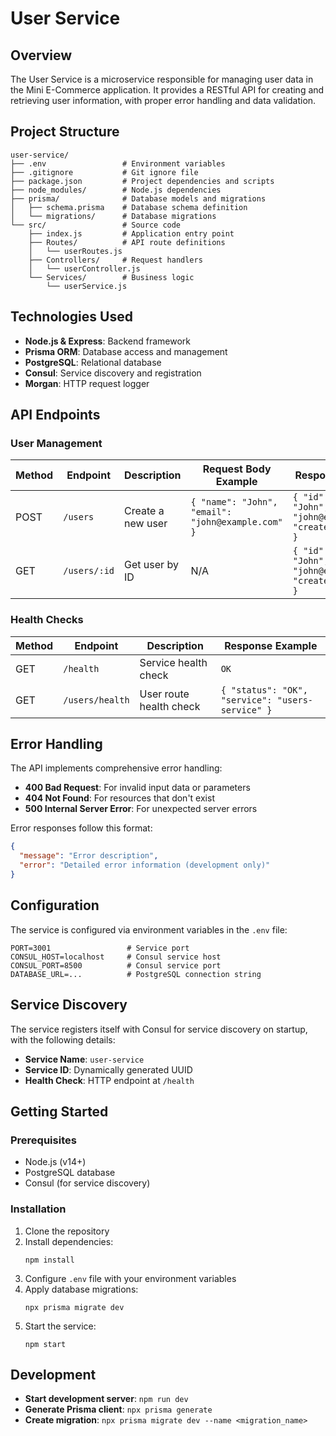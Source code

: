 # User Service

## Overview
The User Service is a microservice responsible for managing user data in the Mini E-Commerce application. It provides a RESTful API for creating and retrieving user information, with proper error handling and data validation.

## Project Structure

```
user-service/
├── .env                 # Environment variables
├── .gitignore           # Git ignore file
├── package.json         # Project dependencies and scripts
├── node_modules/        # Node.js dependencies
├── prisma/              # Database models and migrations
│   ├── schema.prisma    # Database schema definition
│   └── migrations/      # Database migrations
└── src/                 # Source code
    ├── index.js         # Application entry point
    ├── Routes/          # API route definitions
    │   └── userRoutes.js
    ├── Controllers/     # Request handlers
    │   └── userController.js
    └── Services/        # Business logic
        └── userService.js
```

## Technologies Used

- **Node.js & Express**: Backend framework
- **Prisma ORM**: Database access and management
- **PostgreSQL**: Relational database
- **Consul**: Service discovery and registration
- **Morgan**: HTTP request logger

## API Endpoints

### User Management

| Method | Endpoint       | Description                | Request Body Example           | Response Example                            |
|--------|----------------|----------------------------|--------------------------------|--------------------------------------------|
| POST   | `/users`       | Create a new user          | `{ "name": "John", "email": "john@example.com" }` | `{ "id": 1, "name": "John", "email": "john@example.com", "created_at": "..." }` |
| GET    | `/users/:id`   | Get user by ID             | N/A                            | `{ "id": 1, "name": "John", "email": "john@example.com", "created_at": "..." }` |

### Health Checks

| Method | Endpoint       | Description                | Response Example               |
|--------|----------------|----------------------------|--------------------------------|
| GET    | `/health`      | Service health check       | `OK`                           |
| GET    | `/users/health`| User route health check    | `{ "status": "OK", "service": "users-service" }` |

## Error Handling

The API implements comprehensive error handling:

- **400 Bad Request**: For invalid input data or parameters
- **404 Not Found**: For resources that don't exist
- **500 Internal Server Error**: For unexpected server errors

Error responses follow this format:
```json
{
  "message": "Error description",
  "error": "Detailed error information (development only)"
}
```

## Configuration

The service is configured via environment variables in the `.env` file:

```
PORT=3001                 # Service port
CONSUL_HOST=localhost     # Consul service host
CONSUL_PORT=8500          # Consul service port
DATABASE_URL=...          # PostgreSQL connection string
```

## Service Discovery

The service registers itself with Consul for service discovery on startup, with the following details:
- **Service Name**: `user-service`
- **Service ID**: Dynamically generated UUID
- **Health Check**: HTTP endpoint at `/health`

## Getting Started

### Prerequisites
- Node.js (v14+)
- PostgreSQL database
- Consul (for service discovery)

### Installation

1. Clone the repository
2. Install dependencies:
   ```
   npm install
   ```
3. Configure `.env` file with your environment variables
4. Apply database migrations:
   ```
   npx prisma migrate dev
   ```
5. Start the service:
   ```
   npm start
   ```

## Development

- **Start development server**: `npm run dev`
- **Generate Prisma client**: `npx prisma generate`
- **Create migration**: `npx prisma migrate dev --name <migration_name>`
